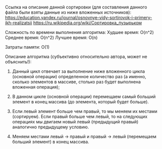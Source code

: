 
Ссылка на описание данной сортировки (для составления данного файла были взяты данные из ниже вложенных источников):
https://education.yandex.ru/journal/osnovnye-vidy-sortirovok-i-primery-ikh-realizatsii
https://ru.wikipedia.org/wiki/Сортировка_пузырьком 


Сложность по времени выполнения алгоритма:
Худшее время: O(n^2)
Среднее время: O(n^2)
Лучшее время: O(n)

Затраты памяти: O(1)


Описание алгоритма (субъективно относительно автора, может не объяснить!):

1) Данный цикл отвечает за выполнение ниже вложенного цикла (основной операции) определенное количество раз (а именно, сколько элементов в массиве, столько раз будет выполнена вложенная операция);

2) В данном цикле (основной операции) перемещаем самый больший элемент в конец массива (до элемента, который будет больше).

3) Если левый элемент больше чем правый, то мы меняем их местами (сортируем). Если правый больше чем левый, то на следующих операциях мы двигаем новый левый (предыдущий правый) аналогично предыдущему условию. 

4) Меняем местами левый -> правый и правый -> левый (перемещаем больший элемент) в конец массива.
